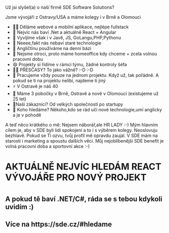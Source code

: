 
<p>Už jsi slyšel(a) o naší firmě SDE Software Solutions?<p>
<p>Jsme vývojáři z Ostravy/USA a máme kolegy i v Brně a Olomouci<p>
  
- 👩‍💻 Děláme webové a mobilní aplikace, nejlépe fullstack
- 💖 Nejvíc nás baví .Net a aktuálně React + Angular
- 👯 Vyvíjíme však i v Javě, JS, GoLangu,PHP,Pythonu
- 🤔 Neeee,fakt nás nebaví staré technologie
- 💬 Angličtinu používáme na denní bázi 
- 🎃 Nejsme otroci, proto máme homeoffice kdy chceme + zcela volnou pracovní dobu
- 😄 Projekty si řídíme v rámci týmu, žádné kontroly šéfa
- 🐱‍👤 PŘESČASY? To jako vážně? :-D :-D 
- 🐓 Pracujeme vždy pouze na jednom projektu. Když už, tak pořádně. A pokud se ti na projektu nelíbí, najdeme ti jiný
- ⚡ V Ostravě je náš 40
- 🎈 Máme 3 pobočky v Brně, Ostravě a nově v Olomouci (existujeme už 25 let)
- 🦸‍Naši zákazníci? Od velkých společností po startupy
- 🤘 Koho hledáme? Někoho,kdo se rád učí nové technologie,umí anglicky a je v pohodě

A teď něco krátkého o mě: Nejsem náborář,ale HR LADY :-) Mým hlavním cílem je, aby v SDE byli lidi spokojení a to i s výběrem kolegy. Neoslovuju bezhlavě. Pokud se Ti ozvu, tvůj profil mě opravdu zaujal. V SDE mám na starosti i marketing a spoustu dalších věcí. Můj nejoblíbenější SDE benefit je volná pracovní doba a sportovní akce :-) 
<h1> AKTUÁLNĚ NEJVÍC HLEDÁM REACT VÝVOJÁŘE PRO NOVÝ PROJEKT<h1>
<h2> A pokud tě baví .NET/C#, ráda se s tebou kdykoli uvidím :) <h2> Více na https://sde.cz/#hledame
